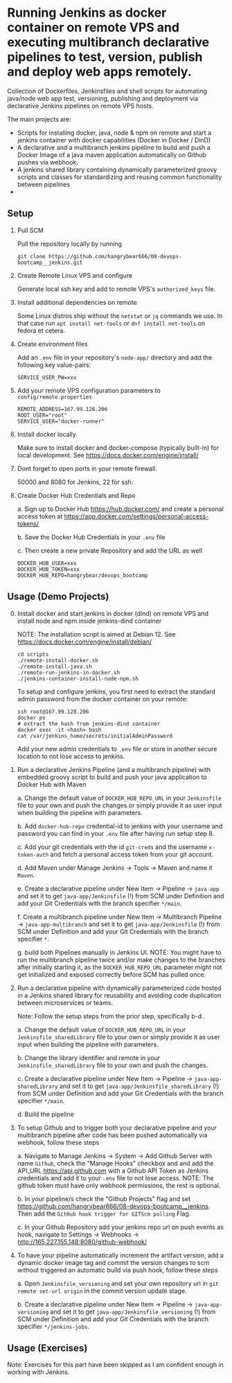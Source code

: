 # Running Jenkins as docker container on remote VPS and executing multibranch declarative pipelines to test, version, publish and deploy web apps remotely.

Collection of Dockerfiles, Jenkinsfiles and shell scripts for automating java/node web app test, versioning, publishing and deployment via declarative Jenkins pipelines on remote VPS hosts.

The main projects are:
- Scripts for installing docker, java, node & npm on remote and start a jenkins container with docker capabilities (Docker in Docker / DinD)
- A declarative and a multibranch jenkins pipeline to build and push a Docker Image of a java maven application automatically on Github pushes via webhook.
- A jenkins shared library containing dynamically parameterized groovy scripts and classes for standardizing and reusing common functionality between pipelines
- 


## Setup

1. Pull SCM

    Pull the repository locally by running
    ```
    git clone https://github.com/hangrybear666/08-devops-bootcamp__jenkins.git
    ```

2. Create Remote Linux VPS and configure

    Generate local ssh key and add to remote VPS's `authorized_keys` file.

3. Install additional dependencies on remote

    Some Linux distros ship without the `netstat` or `jq` commands we use. In that case run `apt install net-tools` or `dnf install net-tools` on fedora et cetera.

4. Create environment files 
        
    Add an `.env` file in your repository's `node-app/` directory and add the following key value-pairs:
    ```
    SERVICE_USER_PW=xxx
    ```

5. Add your remote VPS configuration parameters to `config/remote.properties`

    ```
    REMOTE_ADDRESS=167.99.128.206
    ROOT_USER="root"
    SERVICE_USER="docker-runner"
    ```

6. Install docker locally.

    Make sure to install docker and docker-compose (typically built-in) for local development. See https://docs.docker.com/engine/install/


7. Dont forget to open ports in your remote firewall.

    50000 and 8080 for Jenkins, 22 for ssh.

8. Create Docker Hub Credentials and Repo

    a. Sign up to Docker Hub https://hub.docker.com/ and create a personal access token at https://app.docker.com/settings/personal-access-tokens/ 

    b. Save the Docker Hub Credentials in your `.env` file 

    c. Then create a new private Repository and add the URL as well
    ```
    DOCKER_HUB_USER=xxx
    DOCKER_HUB_TOKEN=xxx
    DOCKER_HUB_REPO=hangrybear/devops_bootcamp
    ```

## Usage (Demo Projects)

0. Install docker and start jenkins in docker (dind) on remote VPS and install node and npm inside jenkins-dind container

    NOTE: The installation script is aimed at Debian 12. See https://docs.docker.com/engine/install/debian/ 
    ```
    cd scripts
    ./remote-install-docker.sh
    ./remote-install-java.sh
    ./remote-run-jenkins-in-docker.sh
    ./jenkins-container-install-node-npm.sh
    ```

    To setup and configure jenkins, you first need to extract the standard admin password from the docker container on your remote:
    ```
    ssh root@167.99.128.206
    docker ps
    # extract the hash from jenkins-dind container
    docker exec -it <hash> bash
    cat /var/jenkins_home/secrets/initialAdminPassword
    ```

    Add your new admin credentials to `.env` file or store in another secure location to not lose access to jenkins.

1. Run a declarative Jenkins Pipeline (and a multibranch pipeline) with embedded groovy script to build and push your java application to Docker Hub with Maven

    a. Change the default value of `DOCKER_HUB_REPO_URL`  in your `Jenkinsfile` file to your own and push the changes.or simply provide it as user input when building the pipeline with parameters.

    b. Add `docker-hub-repo` credential-id to jenkins with your username and password you can find in your `.env` file after having run setup step 8.
    
    c. Add your git credentials with the id `git-creds` and the username `x-token-auth` and fetch a personal access token from your git account.

    d. Add Maven under Manage Jenkins -> Tools -> Maven and name it `Maven`.

    e. Create a declarative pipeline under New Item -> Pipeline -> `java-app` and set it to get `java-app/Jenkinsfile` (!) from SCM under Definition and add your Git Credentials with the branch specifier `*/main`.

    f. Create a multibranch pipeline under New Item -> Multibranch Pipeline -> `java-app-multibranch` and set it to get `java-app/Jenkinsfile` (!) from SCM under Definition and add your Git Credentials with the branch specifier `*`.

    g. build both Pipelines manually in Jenkins UI. NOTE: You might have to run the multibranch pipeline twice and/or make changes to the branches after initially starting it, as the `DOCKER_HUB_REPO_URL` parameter might not get initialized and exposed correctly before SCM has pulled once.

2. Run a declarative pipeline with dynamically parameterized code hosted in a Jenkins shared library for reusability and avoiding code duplication between microservices or teams.

    Note: Follow the setup steps from the prior step, specifically  b-d .

    a. Change the default value of `DOCKER_HUB_REPO_URL` in your `Jenkinsfile_sharedLibrary` file to your own or simply provide it as user input when building the pipeline with parameters.

    b. Change the library identifier and remote in your `Jenkinsfile_sharedLibrary` file to your own and push the changes.

    c. Create a declarative pipeline under New Item -> Pipeline -> `java-app-sharedLibrary` and set it to get `java-app/Jenkinsfile_sharedLibrary` (!) from SCM under Definition and add your Git Credentials with the branch specifier `*/main`.

    d. Build the pipeline 

3. To setup Github and to trigger both your declarative pipeline and your multibranch pipeline after code has been pushed automatically via webhook, follow these steps

    a. Navigate to Manage Jenkins -> System -> Add Github Server with name `Github`, check the "Manage Hooks" checkbox and and add the API_URL https://api.github.com with a Github API Token as Jenkins credentials and add it to your `.env` file to not lose access. NOTE: The github token must have only webhook permissions, the rest is optional.

    b. In your pipeline/s check the "Github Projects" flag and set https://github.com/hangrybear666/08-devops-bootcamp__jenkins. Then add the `GitHub hook trigger for GITScm polling` Flag. 

    c. In your Github Repository add your jenkins repo url on push events as hook, navigate to Settings -> Webhooks -> http://165.227.155.148:8080/github-webhook/ 

4. To have your pipeline automatically increment the artifact version, add a dynamic docker image tag and commit the version changes to scm without triggered an automatic build via push hook, follow these steps

    a. Open `Jenkinsfile_versioning` and set your own repository url in `git remote set-url origin` in the commit version update stage. 

    b. Create a declarative pipeline under New Item -> Pipeline -> `java-app-versioning` and set it to get `java-app/Jenkinsfile_versioning` (!) from SCM under Definition and add your Git Credentials with the branch specifier `*/jenkins-jobs`.

## Usage (Exercises)

Note: Exercises for this part have been skipped as I am confident enough in working with Jenkins.